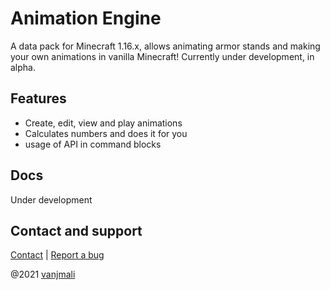 # Animation Engine

A data pack for Minecraft 1.16.x, allows animating armor stands and making your own animations in vanilla Minecraft!
Currently under development, in alpha.

## Features
- Create, edit, view and play animations
- Calculates numbers and does it for you
- usage of API in command blocks

## Docs
Under development

## Contact and support
[Contact](https://vanjmali.com/go/contact) | [Report a bug](https://vanjmali.com/go/bug)

@2021 [vanjmali](https://vanjmali.com)
